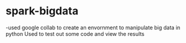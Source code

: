 # spark-bigdata

-used google collab to create an envornment to manipulate big data in python
Used to test out some code and view the results
